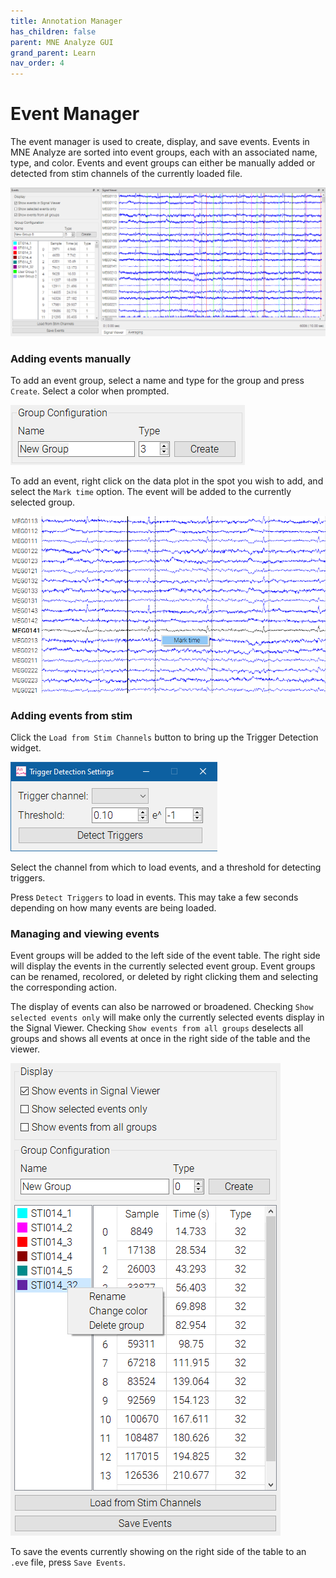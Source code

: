 ```yaml
---
title: Annotation Manager
has_children: false
parent: MNE Analyze GUI
grand_parent: Learn
nav_order: 4
---
```

# Event Manager

The event manager is used to create, display, and save events. Events in MNE Analyze are sorted into event groups, each with an associated name, type, and color. Events and event groups can either be manually added or detected from stim channels of the currently loaded file.

![](../../images/analyze/mne_an_annotationmanager_2.png)

### Adding events manually

To add an event group, select a name and type for the group and press `Create`. Select a color when prompted.

![](../../images/analyze/mne_an_annotationmanager_4.png)

To add an event, right click on the data plot in the spot you wish to add, and select the `Mark time` option. The event will be added to the currently selected group.

![](../../images/analyze/mne_an_annotationmanager_3.png)

### Adding events from stim

Click the `Load from Stim Channels` button to bring up the Trigger Detection widget.

![](../../images/analyze/mne_an_annotationmanager_5.png)

Select the channel from which to load events, and a threshold for detecting triggers.

Press `Detect Triggers` to load in events. This may take a few seconds depending on how many events are being loaded.

### Managing and viewing events

Event groups will be added to the left side of the event table. The right side will display the events in the currently selected event group. Event groups can be renamed, recolored, or deleted by right clicking them and selecting the corresponding action.

The display of events can also be narrowed or broadened. Checking `Show selected events only` will make only the currently selected events display in the Signal Viewer. Checking `Show events from all groups` deselects all groups and shows all events at once in the right side of the table and the viewer.

![](../../images/analyze/mne_an_annotationmanager_6.png)

To save the events currently showing on the right side of the table to an `.eve` file, press `Save Events`.
